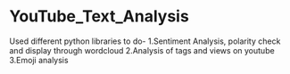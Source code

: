 # YouTube_Text_Analysis
Used different python libraries to do- 1.Sentiment Analysis, polarity check and display through wordcloud 2.Analysis of tags and views on youtube 3.Emoji analysis
